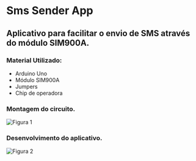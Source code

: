 # Sms Sender App

## Aplicativo para facilitar o envio de SMS através do módulo SIM900A.
### Material Utilizado:
* Arduino Uno
* Módulo SIM900A
* Jumpers
* Chip de operadora

### Montagem do circuito.
![Figura 1](https://user-images.githubusercontent.com/103451960/217429885-164ca3d8-5450-4dd6-9aee-73c55f8e928c.png)

### Desenvolvimento do aplicativo.

![Figura 2](https://user-images.githubusercontent.com/103451960/217432751-344cac92-af79-4dc7-96e5-5450462d55cc.png)
